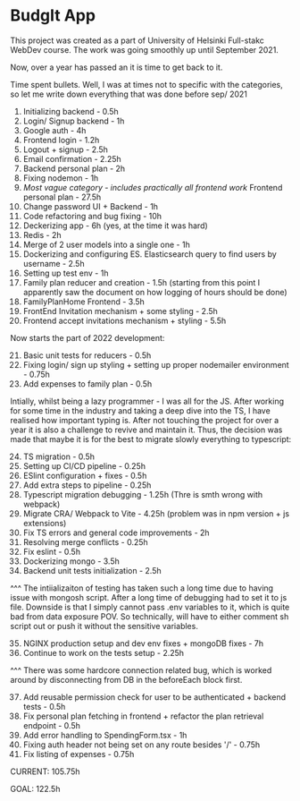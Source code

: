 # BudgIt App

This project was created as a part of University of Helsinki Full-stakc WebDev course. The work was going smoothly up until September 2021.

Now, over a year has passed an it is time to get back to it.

Time spent bullets. Well, I was at times not to specific with the categories, so let me write down everything that was done before sep/ 2021

1. Initializing backend - 0.5h
2. Login/ Signup backend - 1h
3. Google auth - 4h
4. Frontend login - 1.2h
5. Logout + signup - 2.5h
6. Email confirmation - 2.25h
7. Backend personal plan - 2h
8. Fixing nodemon - 1h
9. _Most vague category - includes practically all frontend work_ Frontend personal plan - 27.5h
10. Change password UI + Backend - 1h
11. Code refactoring and bug fixing - 10h
12. Deckerizing app - 6h (yes, at the time it was hard)
13. Redis - 2h
14. Merge of 2 user models into a single one - 1h
15. Dockerizing and configuring ES. Elasticsearch query to find users by username - 2.5h
16. Setting up test env - 1h
17. Family plan reducer and creation - 1.5h (starting from this point I apparently saw the document on how logging of hours should be done)
18. FamilyPlanHome Frontend - 3.5h
19. FrontEnd Invitation mechanism + some styling - 2.5h
20. Frontend accept invitations mechanism + styling - 5.5h

Now starts the part of 2022 development:

21. Basic unit tests for reducers - 0.5h
22. Fixing login/ sign up styling + setting up proper nodemailer environment - 0.75h
23. Add expenses to family plan - 0.5h

Intially, whilst being a lazy programmer - I was all for the JS. After working for some time in the industry and taking a deep dive into the TS, I have realised how important typing is. After not touching the project for over a year it is also a challenge to revive and maintain it. Thus, the decision was made that maybe it is for the best to migrate slowly everything to typescript:

24. TS migration - 0.5h
25. Setting up CI/CD pipeline - 0.25h
26. ESlint configuration + fixes - 0.5h
27. Add extra steps to pipeline - 0.25h
28. Typescript migration debugging - 1.25h (Thre is smth wrong with webpack)
29. Migrate CRA/ Webpack to Vite - 4.25h (problem was in npm version + js extensions)
30. Fix TS errors and general code improvements - 2h
31. Resolving merge conflicts - 0.25h
32. Fix eslint - 0.5h
33. Dockerizing mongo - 3.5h
34. Backend unit tests initialization - 2.5h

^^^ The intiializaiton of testing has taken such a long time due to having issue with mongosh script. After a long time of debugging had to set it to js file.
Downside is that I simply cannot pass .env variables to it, which is quite bad from data exposure POV. So technically, will have to either comment sh script out or
push it without the sensitive variables.

35. NGINX production setup and dev env fixes + mongoDB fixes - 7h
36. Continue to work on the tests setup - 2.25h

^^^ There was some hardcore connection related bug, which is worked around by
disconnecting from DB in the beforeEach block first.

37. Add reusable permission check for user to be authenticated + backend tests - 0.5h
38. Fix personal plan fetching in frontend + refactor the plan retrieval endpoint - 0.5h
39. Add error handling to SpendingForm.tsx - 1h
40. Fixing auth header not being set on any route besides '/' - 0.75h
41. Fix listing of expenses - 0.75h

CURRENT: 105.75h

GOAL: 122.5h
